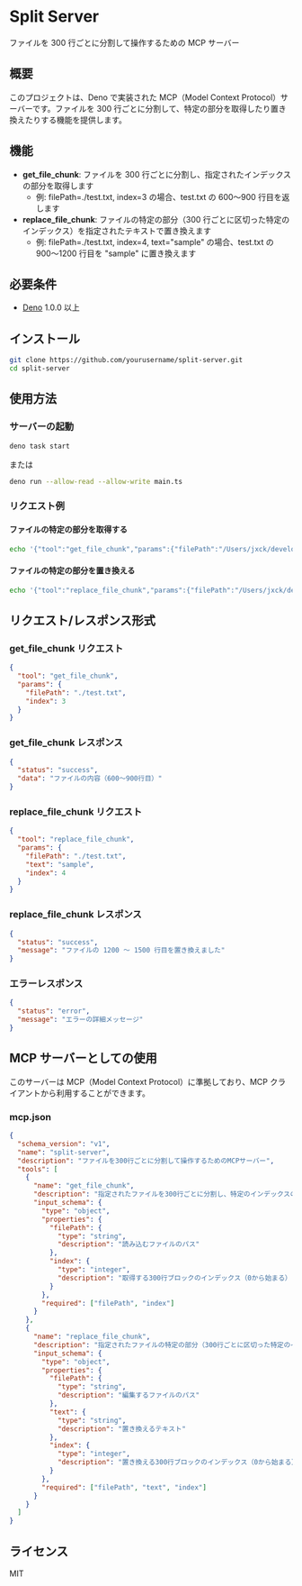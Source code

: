 # Split Server

ファイルを 300 行ごとに分割して操作するための MCP サーバー

## 概要

このプロジェクトは、Deno で実装された MCP（Model Context
Protocol）サーバーです。ファイルを 300
行ごとに分割して、特定の部分を取得したり置き換えたりする機能を提供します。

## 機能

- **get_file_chunk**: ファイルを 300
  行ごとに分割し、指定されたインデックスの部分を取得します
  - 例: filePath=./test.txt, index=3 の場合、test.txt の 600〜900 行目を返します
- **replace_file_chunk**: ファイルの特定の部分（300
  行ごとに区切った特定のインデックス）を指定されたテキストで置き換えます
  - 例: filePath=./test.txt, index=4, text="sample" の場合、test.txt の
    900〜1200 行目を "sample" に置き換えます

## 必要条件

- [Deno](https://deno.land/) 1.0.0 以上

## インストール

```bash
git clone https://github.com/yourusername/split-server.git
cd split-server
```

## 使用方法

### サーバーの起動

```bash
deno task start
```

または

```bash
deno run --allow-read --allow-write main.ts
```

### リクエスト例

#### ファイルの特定の部分を取得する

```bash
echo '{"tool":"get_file_chunk","params":{"filePath":"/Users/jxck/develop/jxck.io/mcp/split-server/test.txt","index":0}}' | deno task start
```

#### ファイルの特定の部分を置き換える

```bash
echo '{"tool":"replace_file_chunk","params":{"filePath":"/Users/jxck/develop/jxck.io/mcp/split-server/test.txt","text":"置き換えるテキスト","index":0}}' | deno run --allow-read --allow-write main.ts
```

## リクエスト/レスポンス形式

### get_file_chunk リクエスト

```json
{
  "tool": "get_file_chunk",
  "params": {
    "filePath": "./test.txt",
    "index": 3
  }
}
```

### get_file_chunk レスポンス

```json
{
  "status": "success",
  "data": "ファイルの内容（600〜900行目）"
}
```

### replace_file_chunk リクエスト

```json
{
  "tool": "replace_file_chunk",
  "params": {
    "filePath": "./test.txt",
    "text": "sample",
    "index": 4
  }
}
```

### replace_file_chunk レスポンス

```json
{
  "status": "success",
  "message": "ファイルの 1200 〜 1500 行目を置き換えました"
}
```

### エラーレスポンス

```json
{
  "status": "error",
  "message": "エラーの詳細メッセージ"
}
```

## MCP サーバーとしての使用

このサーバーは MCP（Model Context Protocol）に準拠しており、MCP
クライアントから利用することができます。

### mcp.json

```json
{
  "schema_version": "v1",
  "name": "split-server",
  "description": "ファイルを300行ごとに分割して操作するためのMCPサーバー",
  "tools": [
    {
      "name": "get_file_chunk",
      "description": "指定されたファイルを300行ごとに分割し、特定のインデックスの部分を取得します",
      "input_schema": {
        "type": "object",
        "properties": {
          "filePath": {
            "type": "string",
            "description": "読み込むファイルのパス"
          },
          "index": {
            "type": "integer",
            "description": "取得する300行ブロックのインデックス（0から始まる）"
          }
        },
        "required": ["filePath", "index"]
      }
    },
    {
      "name": "replace_file_chunk",
      "description": "指定されたファイルの特定の部分（300行ごとに区切った特定のインデックス）を指定されたテキストで置き換えます",
      "input_schema": {
        "type": "object",
        "properties": {
          "filePath": {
            "type": "string",
            "description": "編集するファイルのパス"
          },
          "text": {
            "type": "string",
            "description": "置き換えるテキスト"
          },
          "index": {
            "type": "integer",
            "description": "置き換える300行ブロックのインデックス（0から始まる）"
          }
        },
        "required": ["filePath", "text", "index"]
      }
    }
  ]
}
```

## ライセンス

MIT

